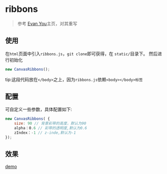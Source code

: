 # ribbons
> 参考 [Evan You](http://evanyou.me)主页，对其重写

## 使用
在`html`页面中引入`ribbons.js`，`git clone`即可获得，在 `static/`目录下。
    <script type="text/javascript" src="path/ribbons.js"></script>
然后进行初始化
```javascript 
new CanvasRibbons();
```
tip:这段代码放在`</body>`之上，因为`ribbons.js`依赖`<body></body>标签`

## 配置
可自定义一些参数，具体配置如下:
```javascript 
new CanvasRibbons( {
    size: 90 // 背景彩带的高度，默认为90
    alpha：0.6 // 彩带的透明度,默认为0.6
    zIndex：-1 // z-inde,默认为-1
});
```

## 效果
[demo](https://kuangpf.github.io/ribbons/dist/index.html)